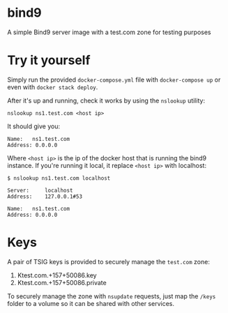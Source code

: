 # bind9
A simple Bind9 server image with a test.com zone for testing purposes

# Try it yourself
Simply run the provided `docker-compose.yml` file with `docker-compose up` or even with `docker stack deploy`.

After it's up and running, check it works by using the `nslookup` utility:

```
nslookup ns1.test.com <host ip>
```

It should give you:

```
Name:	ns1.test.com
Address: 0.0.0.0
```

Where `<host ip>` is the ip of the docker host that is running the bind9 instance. If you're running it local, it replace `<host ip>` with localhost:

```
$ nslookup ns1.test.com localhost

Server:		localhost
Address:	127.0.0.1#53

Name:	ns1.test.com
Address: 0.0.0.0

```

# Keys

A pair of TSIG keys is provided to securely manage the `test.com` zone:

1. Ktest.com.+157+50086.key
2. Ktest.com.+157+50086.private

To securely manage the zone with `nsupdate` requests, just map the `/keys` folder to a volume so it can be shared with other services.
